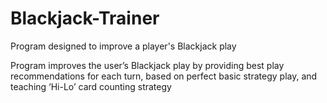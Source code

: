 # Blackjack-Trainer
Program designed to improve a player's Blackjack play

Program improves the user’s Blackjack play by providing best play recommendations for each turn,
based on perfect basic strategy play, and teaching ‘Hi-Lo’ card counting strategy
